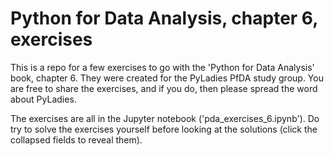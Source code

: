 # Python for Data Analysis, chapter 6,  exercises
This is a repo for a few exercises to go with the 'Python for Data Analysis' book, chapter 6. They were created for the PyLadies PfDA study group. You are free to share the exercises, and if you do, then please spread the word about PyLadies.

The exercises are all in the Jupyter notebook ('pda_exercises_6.ipynb'). Do try to solve the exercises yourself before looking at the solutions (click the collapsed fields to reveal them).
